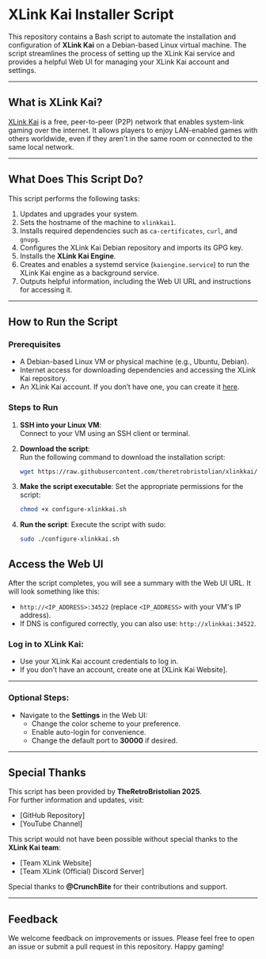 # XLink Kai Installer Script

This repository contains a Bash script to automate the installation and configuration of **XLink Kai** on a Debian-based Linux virtual machine. The script streamlines the process of setting up the XLink Kai service and provides a helpful Web UI for managing your XLink Kai account and settings.

---

## What is XLink Kai?

[XLink Kai](https://www.teamxlink.co.uk) is a free, peer-to-peer (P2P) network that enables system-link gaming over the internet. It allows players to enjoy LAN-enabled games with others worldwide, even if they aren't in the same room or connected to the same local network.

---

## What Does This Script Do?

This script performs the following tasks:
1. Updates and upgrades your system.
2. Sets the hostname of the machine to `xlinkkai1`.
3. Installs required dependencies such as `ca-certificates`, `curl`, and `gnupg`.
4. Configures the XLink Kai Debian repository and imports its GPG key.
5. Installs the **XLink Kai Engine**.
6. Creates and enables a systemd service (`kaiengine.service`) to run the XLink Kai engine as a background service.
7. Outputs helpful information, including the Web UI URL and instructions for accessing it.

---

## How to Run the Script

### Prerequisites
- A Debian-based Linux VM or physical machine (e.g., Ubuntu, Debian).
- Internet access for downloading dependencies and accessing the XLink Kai repository.
- An XLink Kai account. If you don’t have one, you can create it [here](https://www.teamxlink.co.uk).

### Steps to Run

1. **SSH into your Linux VM**:  
   Connect to your VM using an SSH client or terminal.

2. **Download the script**:  
   Run the following command to download the installation script:
   ```bash
   wget https://raw.githubusercontent.com/theretrobristolian/xlinkkai/main/configure-xlinkkai.sh -O configure-xlinkkai.sh

3. **Make the script executable**: 
    Set the appropriate permissions for the script:
    ```bash
    chmod +x configure-xlinkkai.sh

4. **Run the script**:
    Execute the script with sudo:
    ```bash
    sudo ./configure-xlinkkai.sh

## Access the Web UI

After the script completes, you will see a summary with the Web UI URL. It will look something like this:

- `http://<IP_ADDRESS>:34522` (replace `<IP_ADDRESS>` with your VM's IP address).
- If DNS is configured correctly, you can also use: `http://xlinkkai:34522`.

### Log in to XLink Kai:
- Use your XLink Kai account credentials to log in.
- If you don’t have an account, create one at [XLink Kai Website].

---

### Optional Steps:
- Navigate to the **Settings** in the Web UI:
  - Change the color scheme to your preference.
  - Enable auto-login for convenience.
  - Change the default port to **30000** if desired.

---

## Special Thanks

This script has been provided by **TheRetroBristolian 2025**.  
For further information and updates, visit:
- [GitHub Repository]
- [YouTube Channel]

This script would not have been possible without special thanks to the **XLink Kai team**:
- [Team XLink Website]
- [Team XLink (Official) Discord Server]

Special thanks to **@CrunchBite** for their contributions and support.

---

## Feedback

We welcome feedback on improvements or issues. Please feel free to open an issue or submit a pull request in this repository. Happy gaming!